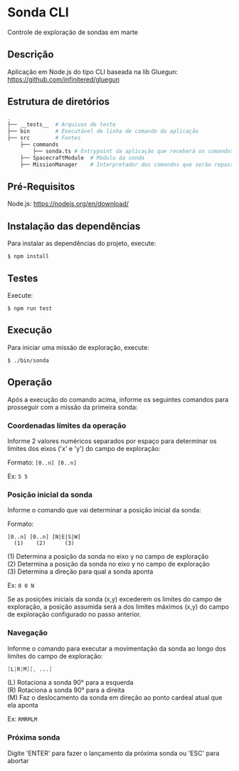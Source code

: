 # Sonda CLI

Controle de exploração de sondas em marte

## Descrição

Aplicação em Node.js do tipo CLI baseada na lib Gluegun: https://github.com/infinitered/gluegun

## Estrutura de diretórios

```bash
.
├── __tests__  # Arquivos de teste
├── bin        # Executável de linha de comando da aplicação
├── src        # Fontes
    ├── commands
        ├── sonda.ts # Entrypoint da aplicação que receberá os comandos do usuário
    ├── SpacecraftModule  # Módulo da sonda
    ├── MissionManager    # Interpretador dos comandos que serão repassados à sonda (configuração e deslocamento)
```

## Pré-Requisitos

Node.js: https://nodejs.org/en/download/

## Instalação das dependências

Para instalar as dependências do projeto, execute:

```shell
$ npm install
```

## Testes

Execute:

```shell
$ npm run test
```

## Execução

Para iniciar uma missão de exploração, execute:

```shell
$ ./bin/sonda
```

## Operação

Após a execução do comando acima, informe os seguintes comandos para prosseguir com a missão da primeira sonda:

### Coordenadas limites da operação

Informe 2 valores numéricos separados por espaço para determinar os limites dos eixos ('x' e 'y') do campo de exploração:

Formato: `[0..n] [0..n]`

Ex: `5 5`

### Posição inicial da sonda

Informe o comando que vai determinar a posição inicial da sonda:

Formato:

```
[0..n] [0..n] [N|E|S|W]
  (1)    (2)      (3)
```

(1) Determina a posição da sonda no eixo y no campo de exploração\
(2) Determina a posição da sonda no eixo y no campo de exploração\
(3) Determina a direção para qual a sonda aponta

Ex: `0 0 N`

Se as posições iniciais da sonda (x,y) excederem os limites do campo de exploração, a posição assumida será a dos limites máximos (x,y) do campo de exploração configurado no passo anterior.

### Navegação

Informe o comando para executar a movimentação da sonda ao longo dos limites do campo de exploração:

```v
[L|R|M][, ...]
```

(L) Rotaciona a sonda 90° para a esquerda\
(R) Rotaciona a sonda 90° para a direita\
(M) Faz o deslocamento da sonda em direção ao ponto cardeal atual que ela aponta

Ex: `RMRMLM`

### Próxima sonda

Digite 'ENTER' para fazer o lançamento da próxima sonda ou 'ESC' para abortar

